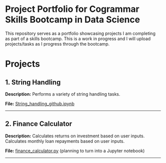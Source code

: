 # Project Portfolio for Cogrammar Skills Bootcamp in Data Science

This repository serves as a portfolio showcasing projects I am completing as part of a skills bootcamp. This is a work in progress and I will upload projects/tasks as I progress through the bootcamp.

# Projects

## 1. String Handling

**Description:** Performs a variety of string handling tasks.

**File:** [String_handling_github.ipynb](path/to/String_handling_github.ipynb)

---

## 2. Finance Calculator

**Description:** Calculates returns on investment based on user inputs. Calculates monthly loan repayments based on user inputs.

**File:** [finance_calculator.py](path/to/finance_calculator.py) (planning to turn into a Jupyter notebook)

---
